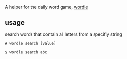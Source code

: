 A helper for the daily word game, [wordle](https://www.powerlanguage.co.uk/wordle/)

## usage

search words that contain all letters from a specifiy string

```shell
# wordle search [value]

$ wordle search abc
```

